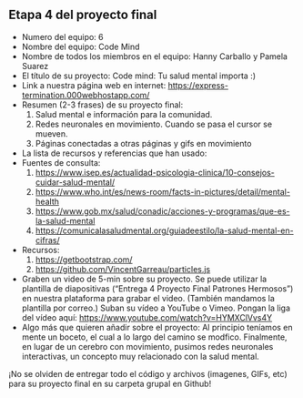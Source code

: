 ## Etapa 4 del proyecto final

- Numero del equipo: 6
- Nombre del equipo: Code Mind
- Nombre de todos los miembros en el equipo: Hanny Carballo y Pamela Suarez
- El título de su proyecto: Code mind: Tu salud mental importa :)
- Link a nuestra página web en internet: https://express-termination.000webhostapp.com/
- Resumen (2-3 frases) de su proyecto final:
   1. Salud mental e información para la comunidad.
   2. Redes neuronales en movimiento. Cuando se pasa el cursor se mueven. 
   3. Páginas conectadas a otras páginas y gifs en movimiento
- La lista de recursos y referencias que han usado: 
- Fuentes de consulta:
    1. https://www.isep.es/actualidad-psicologia-clinica/10-consejos-cuidar-salud-mental/
    2. https://www.who.int/es/news-room/facts-in-pictures/detail/mental-health
    3. https://www.gob.mx/salud/conadic/acciones-y-programas/que-es-la-salud-mental
    4. https://comunicalasaludmental.org/guiadeestilo/la-salud-mental-en-cifras/
- Recursos:
    1. https://getbootstrap.com/
    2. https://github.com/VincentGarreau/particles.js
- Graben un video de 5-min sobre su proyecto. Se puede utilizar la plantilla de diapositivas (“Entrega 4 Proyecto Final Patrones Hermosos”) en nuestra plataforma para grabar el video. (También mandamos la plantilla por correo.) Suban su vídeo a YouTube o Vimeo. Pongan la liga del vídeo aquí: https://www.youtube.com/watch?v=HYMXClVvs4Y
- Algo más que quieren añadir sobre el proyecto: Al principio teníamos en mente un boceto, el cual a lo largo del camino se modfico. Finalmente, en lugar de un cerebro con movimiento, pusimos redes neuronales interactivas, un concepto muy relacionado con la salud mental.

¡No se olviden de entregar todo el código y archivos (imagenes, GIFs, etc) para su proyecto final en su carpeta grupal en Github!

